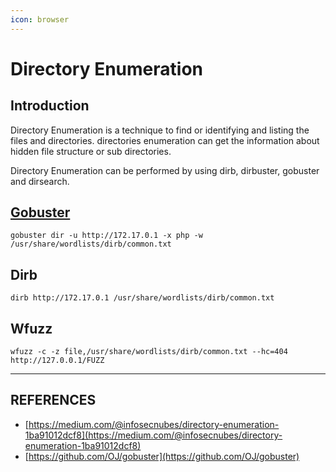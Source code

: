 ```yaml
---
icon: browser
---
```


# Directory Enumeration

## Introduction

Directory Enumeration is a technique to find or identifying and listing the files and directories. directories enumeration can get the information about hidden file structure or sub directories.

Directory Enumeration can be performed by using dirb, dirbuster, gobuster and dirsearch.

## [Gobuster](https://github.com/OJ/gobuster)

```
gobuster dir -u http://172.17.0.1 -x php -w /usr/share/wordlists/dirb/common.txt
```

## Dirb

```
dirb http://172.17.0.1 /usr/share/wordlists/dirb/common.txt
```

## Wfuzz

```
wfuzz -c -z file,/usr/share/wordlists/dirb/common.txt --hc=404 http://127.0.0.1/FUZZ
```







***

## REFERENCES

* [https://medium.com/@infosecnubes/directory-enumeration-1ba91012dcf8](https://medium.com/@infosecnubes/directory-enumeration-1ba91012dcf8)
* [https://github.com/OJ/gobuster](https://github.com/OJ/gobuster)




